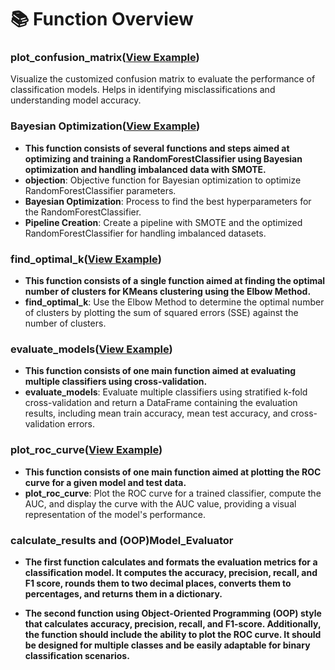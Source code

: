 #  📚 Function Overview

### plot_confusion_matrix([View Example](https://github.com/Eric-Chung-0511/Learning-Record/blob/main/General%20Helpers/Examples/plot_confusion_matrix_example.ipynb))
Visualize the customized confusion matrix to evaluate the performance of classification models. Helps in identifying misclassifications and understanding model accuracy.

### Bayesian Optimization([View Example](https://github.com/Eric-Chung-0511/Learning-Record/blob/main/Data%20Science%20Projects/Loan%20Prediction/Loan%20Prediction%20_Eric.ipynb))
- **This function consists of several functions and steps aimed at optimizing and training a RandomForestClassifier using Bayesian optimization and handling imbalanced data with SMOTE.**
- **objection**: Objective function for Bayesian optimization to optimize RandomForestClassifier parameters.
- **Bayesian Optimization**: Process to find the best hyperparameters for the RandomForestClassifier.
- **Pipeline Creation**: Create a pipeline with SMOTE and the optimized RandomForestClassifier for handling imbalanced datasets.

### find_optimal_k([View Example](https://github.com/Eric-Chung-0511/Learning-Record/blob/main/Data%20Science%20Projects/E-Commerce/E-Commerce%20Cluster%20_Eric.ipynb))
- **This function consists of a single function aimed at finding the optimal number of clusters for KMeans clustering using the Elbow Method.**
- **find_optimal_k**: Use the Elbow Method to determine the optimal number of clusters by plotting the sum of squared errors (SSE) against the number of clusters.

### evaluate_models([View Example](https://github.com/Eric-Chung-0511/Learning-Record/blob/main/Data%20Science%20Projects/Music%20Genre/Music%20Classification_Eric.ipynb))
- **This function consists of one main function aimed at evaluating multiple classifiers using cross-validation.**
- **evaluate_models**: Evaluate multiple classifiers using stratified k-fold cross-validation and return a DataFrame containing the evaluation results, including mean train accuracy, mean test accuracy, and cross-validation errors.

### plot_roc_curve([View Example](https://github.com/Eric-Chung-0511/Learning-Record/blob/main/Data%20Science%20Projects/Loan%20Prediction/Loan%20Prediction%20_Eric.ipynb))
- **This function consists of one main function aimed at plotting the ROC curve for a given model and test data.**
- **plot_roc_curve**: Plot the ROC curve for a trained classifier, compute the AUC, and display the curve with the AUC value, providing a visual representation of the model's performance.

### calculate_results and (OOP)Model_Evaluator
- **The first function calculates and formats the evaluation metrics for a classification model. It computes the accuracy, precision, recall, and F1 score, rounds them to two decimal places, converts them to percentages, and returns them in a dictionary.**

- **The second function using Object-Oriented Programming (OOP) style that calculates accuracy, precision, recall, and F1-score. Additionally, the function should include the ability to plot the ROC curve. It should be designed for multiple classes and be easily adaptable for binary classification scenarios.**






